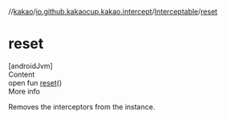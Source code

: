 //[kakao](../../../index.md)/[io.github.kakaocup.kakao.intercept](../index.md)/[Interceptable](index.md)/[reset](reset.md)



# reset  
[androidJvm]  
Content  
open fun [reset](reset.md)()  
More info  


Removes the interceptors from the instance.

  



